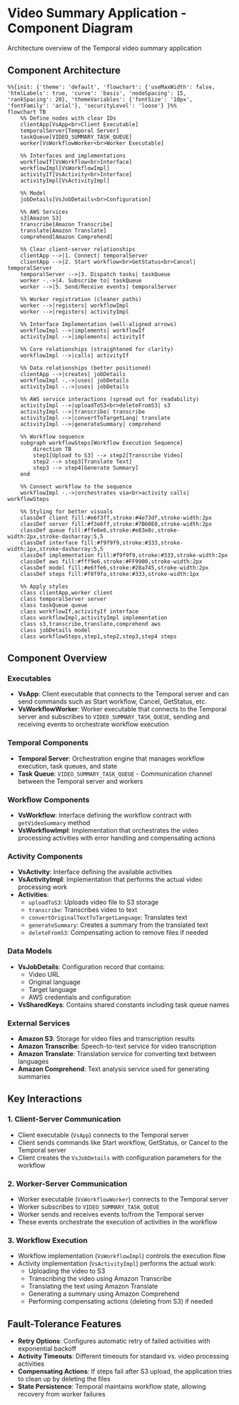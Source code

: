 # Video Summary Application - Component Diagram

Architecture overview of the Temporal video summary application

## Component Architecture

```mermaid
%%{init: {'theme': 'default', 'flowchart': {'useMaxWidth': false, 'htmlLabels': true, 'curve': 'basis', 'nodeSpacing': 15, 'rankSpacing': 20}, 'themeVariables': {'fontSize': '10px', 'fontFamily': 'arial'}, 'securityLevel': 'loose'} }%%
flowchart TB
    %% Define nodes with clear IDs
    clientApp[VsApp<br>Client Executable]
    temporalServer[Temporal Server]
    taskQueue[VIDEO_SUMMARY_TASK_QUEUE]
    worker[VsWorkflowWorker<br>Worker Executable]
    
    %% Interfaces and implementations
    workflowIf[VsWorkflow<br>Interface]
    workflowImpl[VsWorkflowImpl]
    activityIf[VsActivity<br>Interface]
    activityImpl[VsActivityImpl]
    
    %% Model
    jobDetails[VsJobDetails<br>Configuration]
    
    %% AWS Services
    s3[Amazon S3]
    transcribe[Amazon Transcribe]
    translate[Amazon Translate]
    comprehend[Amazon Comprehend]
    
    %% Clear client-server relationships
    clientApp -->|1. Connect| temporalServer
    clientApp -->|2. Start workflow<br>GetStatus<br>Cancel| temporalServer
    temporalServer -->|3. Dispatch tasks| taskQueue
    worker -.->|4. Subscribe to| taskQueue
    worker -->|5. Send/Receive events| temporalServer
    
    %% Worker registration (cleaner paths)
    worker -->|registers| workflowImpl
    worker -->|registers| activityImpl
    
    %% Interface Implementation (well-aligned arrows)
    workflowImpl -->|implements| workflowIf
    activityImpl -->|implements| activityIf
    
    %% Core relationships (straightened for clarity)
    workflowImpl -->|calls| activityIf
    
    %% Data relationships (better positioned)
    clientApp -->|creates| jobDetails
    workflowImpl -.->|uses| jobDetails
    activityImpl -.->|uses| jobDetails
    
    %% AWS service interactions (spread out for readability)
    activityImpl -->|uploadToS3<br>deleteFromS3| s3
    activityImpl -->|transcribe| transcribe
    activityImpl -->|convertToTargetLang| translate
    activityImpl -->|generateSummary| comprehend
    
    %% Workflow sequence
    subgraph workflowSteps[Workflow Execution Sequence]
        direction TB
        step1[Upload to S3] --> step2[Transcribe Video]
        step2 --> step3[Translate Text]
        step3 --> step4[Generate Summary]
    end
    
    %% Connect workflow to the sequence
    workflowImpl -.->|orchestrates via<br>activity calls| workflowSteps
    
    %% Styling for better visuals
    classDef client fill:#e6f3ff,stroke:#4e73df,stroke-width:2px
    classDef server fill:#f3e6ff,stroke:#7B60E0,stroke-width:2px
    classDef queue fill:#ffe6e6,stroke:#e83e8c,stroke-width:2px,stroke-dasharray:5,5
    classDef interface fill:#f9f9f9,stroke:#333,stroke-width:1px,stroke-dasharray:5,5
    classDef implementation fill:#f9f9f9,stroke:#333,stroke-width:2px
    classDef aws fill:#fff9e6,stroke:#FF9900,stroke-width:2px
    classDef model fill:#e6ffe6,stroke:#28a745,stroke-width:2px
    classDef steps fill:#f8f9fa,stroke:#333,stroke-width:1px
    
    %% Apply styles
    class clientApp,worker client
    class temporalServer server
    class taskQueue queue
    class workflowIf,activityIf interface
    class workflowImpl,activityImpl implementation
    class s3,transcribe,translate,comprehend aws
    class jobDetails model
    class workflowSteps,step1,step2,step3,step4 steps
```

## Component Overview

### Executables
- **VsApp**: Client executable that connects to the Temporal server and can send commands such as Start workflow, Cancel, GetStatus, etc.
- **VsWorkflowWorker**: Worker executable that connects to the Temporal server and subscribes to `VIDEO_SUMMARY_TASK_QUEUE`, sending and receiving events to orchestrate workflow execution

### Temporal Components
- **Temporal Server**: Orchestration engine that manages workflow execution, task queues, and state
- **Task Queue**: `VIDEO_SUMMARY_TASK_QUEUE` - Communication channel between the Temporal server and workers

### Workflow Components
- **VsWorkflow**: Interface defining the workflow contract with `getVideoSummary` method
- **VsWorkflowImpl**: Implementation that orchestrates the video processing activities with error handling and compensating actions

### Activity Components
- **VsActivity**: Interface defining the available activities
- **VsActivityImpl**: Implementation that performs the actual video processing work
- **Activities**:
  - `uploadToS3`: Uploads video file to S3 storage
  - `transcribe`: Transcribes video to text
  - `convertOriginalTextToTargetLanguage`: Translates text
  - `generateSummary`: Creates a summary from the translated text
  - `deleteFromS3`: Compensating action to remove files if needed

### Data Models
- **VsJobDetails**: Configuration record that contains:
  - Video URL
  - Original language
  - Target language
  - AWS credentials and configuration
- **VsSharedKeys**: Contains shared constants including task queue names

### External Services
- **Amazon S3**: Storage for video files and transcription results
- **Amazon Transcribe**: Speech-to-text service for video transcription
- **Amazon Translate**: Translation service for converting text between languages
- **Amazon Comprehend**: Text analysis service used for generating summaries

## Key Interactions

### 1. Client-Server Communication
- Client executable (`VsApp`) connects to the Temporal server
- Client sends commands like Start workflow, GetStatus, or Cancel to the Temporal server
- Client creates the `VsJobDetails` with configuration parameters for the workflow

### 2. Worker-Server Communication
- Worker executable (`VsWorkflowWorker`) connects to the Temporal server
- Worker subscribes to `VIDEO_SUMMARY_TASK_QUEUE`
- Worker sends and receives events to/from the Temporal server
- These events orchestrate the execution of activities in the workflow

### 3. Workflow Execution
- Workflow implementation (`VsWorkflowImpl`) controls the execution flow
- Activity implementation (`VsActivityImpl`) performs the actual work:
  - Uploading the video to S3
  - Transcribing the video using Amazon Transcribe
  - Translating the text using Amazon Translate
  - Generating a summary using Amazon Comprehend
  - Performing compensating actions (deleting from S3) if needed

## Fault-Tolerance Features
- **Retry Options**: Configures automatic retry of failed activities with exponential backoff
- **Activity Timeouts**: Different timeouts for standard vs. video processing activities
- **Compensating Actions**: If steps fail after S3 upload, the application tries to clean up by deleting the files
- **State Persistence**: Temporal maintains workflow state, allowing recovery from worker failures

